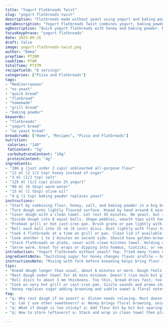 ```yaml
---
title: "Yogurt Flatbreads Twist"
slug: "yogurt-flatbreads-twist"
description: "Flatbreads made without yeast using yogurt and baking powder for lift. Subtle tang from yogurt, soft crumb, slight chew. Simple combo of flour, water, olive oil, and honey instead of sugar. Dough rests to develop texture, cooked on hot grill for char and puff. Quick mix and knead, no fuss rising. Good for impromptu gatherings or quick wraps. Versatile, handles fillings well. Skip yeast problems, no waiting to rise. Bake the same on skillet or oven with minor tweaks."
metaDescription: "Yogurt Flatbreads Twist combines yogurt, baking powder, and honey for quick, no-yeast flatbreads. Lightly chewy, soft crumb, cooked on grill or skillet."
ogDescription: "Quick yogurt flatbreads with honey and baking powder. No yeast, no wait. Charred spots, soft inside, subtle tang, ready for wraps or dips."
focusKeyphrase: "yogurt flatbreads"
date: 2025-09-26
draft: false
image: yogurt-flatbreads-twist.png
author: "Emma"
prepTime: PT28M
cookTime: PT9M
totalTime: PT37M
recipeYield: "8 servings"
categories: ["Pizza and Flatbreads"]
tags:
- "Mediterranean"
- "no yeast"
- "quick bread"
- "flatbread"
- "homemade"
- "grill bread"
- "baking powder"
keywords:
- "flatbreads"
- "yogurt bread"
- "no yeast bread"
breadcrumb: ["Home", "Recipes", "Pizza and Flatbreads"]
nutrition: 
 calories: "140"
 fatContent: "5g"
 carbohydrateContent: "19g"
 proteinContent: "4g"
ingredients:
- "280 g (just under 2 cups) unbleached all-purpose flour"
- "12 ml (2 1/2 tsp) honey instead of sugar"
- "3 ml (1/2 tsp) salt"
- "125 ml (1/2 cup) plain 2% yogurt"
- "90 ml (6 tbsp) warm water"
- "15 ml (1 tbsp) olive oil"
- "4 g (1 tsp) baking powder replaces yeast"
instructions:
- "Start by combining flour, honey, salt, and baking powder in a big bowl. Make a well in the center; add yogurt, warm water, and olive oil. Use a fork to draw flour in slowly till dough just comes together. Sticky, shaggy but manageable."
- "Turn dough onto lightly floured surface. Knead by hand around 6 minutes — more than usual. Feel the elasticity developing under your fingers. Smooth, supple dough is the goal, not tough. Use little extra flour if too sticky but don’t dry it out."
- "Cover dough with a clean towel. Let rest 45 minutes. No yeast, but resting relaxes gluten, helps aerate a bit."
- "Divide dough into 8 equal balls. Shape pebbles, smooth tops with hands. Let them sit uncovered for 12 minutes. You’ll see tiny bubbles on surface—good sign dough is waking up."
- "Preheat grill or hot cast-iron pan. Brush grate or pan lightly with olive oil. Important for sticking issues."
- "Roll each ball into 15 cm (6 inch) discs. Dust lightly with flour to keep from sticking. Thickness should be even - about 3 mm - not paper-thin. Too thin, they dry too fast."
- "Cook 4 flatbreads at a time on grill or pan. Close lid if available. After 2 minutes, watch for puffing - bubbles or small blisters forming. When puffed up, flip carefully with tongs or spatula."
- "Cook another 1 to 2 minutes on second side. Should have golden-brown spots, slight char, soft interior. Overcooked = tough, undercooked = gummy."
- "Stack flatbreads on plate, cover with clean kitchen towel. Holding moisture and warmth preserves softness."
- "Serve warm. Great for wraps or dipping into hummus, tzatziki, or veggie stews."
introduction: "Yogurt flatbreads without yeast? Yep. Tried many times over years — saves waiting, no yeast hassles, and tang from yogurt gives bite. Baking powder swaps in for leavening; be mindful not to overdo it or flatbreads get weird taste. They puff nicely on a hot grill or skillet, blister, and brown with those little black spots. Perfect texture when dough is rested properly and kneaded enough to get spring in crumb but not rubbery. Honey took over sugar role here — subtle sweetness, deeper, not just plain sweet. If kitchen’s cold, count on longer dough rest. I skip resting longer than an hour; drying starts. These flatbreads hold up to fillings or dips well — soft but sturdy. Hands-on dough, watch and feel changes, don’t rely too much on clocks. Visual cues matter — dough surface, bubble forming, golden patches on bread. No yeast, no proofing, but still magic in the heat and patience."
ingredientsNote: "Switching sugar for honey changes flavor profile — honey adds a floral touch and browns better during cooking. Baking powder replaces yeast, so dough doesn’t rise much but puffs under heat. Crucial to measure it carefully—too much, bitter aftertaste. Flour choice matters—unbleached all-purpose or even bread flour for bite. Grayish spots in dough? That’s from oil or honey clustering—not a problem. Keep water warm, not hot; too hot kills yogurt’s softness character. Olive oil is non-negotiable for texture and smell, but neutral oils like canola work in pinch. If no plain yogurt, Greek style thicker yogurt can be thinned with a bit of water. Salt is key to balance flavors — don’t skimp. Flour dust helps prevent sticking but less is better otherwise bread gets dry patches during rolling. Dough texture on kneading should be tacky but not sticky enough to cling to hands — slight stickiness disappears after rest, shows good hydration."
instructionsNote: "Mixing with fork before kneading helps bring flour in evenly without overworking. Knead thoroughly—this builds gluten despite no yeast. Resting dough lets moisture absorb fully; underrested dough tears during rolling. Cut into equal portions for uniform cooking times. The 10-minute rest after shaping lets dough relax, so rolling easier — skipping this means flatbreads snap back or stay thick. Hot grill or pan essential. If grill hot enough, dough puffs quickly and chars; too cool, flatbreads go tough. Watch for bubbles or blisters — best indication to flip. Don’t flip too often or press bread down, prevents puffing. Covering stacked flatbreads after cooking traps steam, keeps them pliable but don’t cover hot griddle directly—moisture build-up ruins crust. If you can’t grill, cast-iron pan or skillet mimics results, preheated properly. Cooking time flexible by heat; listening for sizzle, sight of bubbles, feel bread pliability more reliable than timer. These are hands-on breads—pay attention to smells (yeasty aroma even without yeast, thanks yogurt) and signs of doneness by eye and touch."
tips:
- "Knead dough longer than usual, about 6 minutes or more. Dough feels tacky, not sticky. Watch hand resistance—too little kneading, dough tears; too much, gets tough. Resting helps soften tackiness. Use extra flour sparingly to prevent drying out. Texture matters more than time."
- "Rest dough under towel for 45 mins minimum. Doesn’t rise much but gluten relaxes. If cold kitchen, add time but watch drying. Over-resting—more than 1 hour—start drying crust. Sticky surface after rest? Normal. Visualize bubbles forming later on dough balls."
- "Roll discs to about 3 mm thickness. Too thin, bread dries fast; too thick, dough stays dense. Flour dusting okay, but keep light or patches appear. Thickness uniformity impacts puffing and blistering. Watch edges puff before flipping; signals ready."
- "Cook on very hot grill or cast-iron pan. Sizzle sounds and aroma changes help timing. Bubbles and blisters pop up 2 minutes in usually. Flip when top fully puffed but not bursting. After flipping, 1-2 minutes for golden patches, slight char. No press down, keeps puff intact."
- "Honey replaces sugar adding browning and subtle sweet & floral notes. Baking powder must be measured right; too much bitter. Yogurt choice affects softness—plain 2% or thin Greek style. Olive oil crucial for dough elasticity and grilling; canola optional but less flavor."
faq:
- "q: Why rest dough if no yeast? a: Gluten needs relaxing. Rest doesn’t rise much but lets moisture absorb. Makes dough easier to shape. Underrested dough tears and snaps back when rolled. Resting also helps bubbles appear when cooking, adding texture."
- "q: Can I use other sweeteners? a: Honey brings floral browning, unique flavor. Maple syrup or agave possible but affects color and texture. Sugar works but less depth. Adjust water slightly if substituting thick syrups. Keep sweetener small quantity or bitterness from baking powder more obvious."
- "q: What if dough is too sticky? a: Add flour bit by bit but sparingly. Sticky dough improves after resting. Over-flouring leads dry flatbreads with patches. Knead longer for gluten development. Warm water helps hydration balance. Sticky dough is better than dry, but manage tackiness."
- "q: How to store leftovers? a: Stack and wrap in clean towel then plastic or airtight container. Refrigerate up to 2 days. Reheat on hot pan or grill for best texture. Avoid microwave unless covered, can toughen or make gummy. Freeze separated by wax paper for longer storage."

---
```

